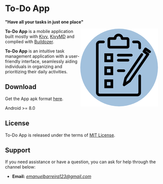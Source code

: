 # To-Do App
**"Have all your tasks in just one place"**

<img align="right" height="256" src="https://github.com/emanuelet123/ToDoApp/blob/main/Images/logo.png"/>

**To-Do App** is a mobile application built mostly with [Kivy](https://github.com/kivy/kivy), [KivyMD](https://github.com/kivymd/KivyMD) and complied with [Buildozer](https://github.com/kivy/buildozer).

**To-Do App** is an intuitive task management application with a user-friendly interface, seamlessly aiding individuals in organizing and prioritizing their daily activities.

## Download
Get the App apk format [here](https://github.com/emanuelet123/ToDoApp/blob/main/bin).

Android >= 8.0

## License
To-Do App is released under the terms of [MIT License](https://github.com/emanuelet123/ToDoApp/blob/main/LICENSE).

## Support
If you need assistance or have a question, you can ask for help through the channel below:
- **Email:** *emanuelbarreira123@gmail.com*




